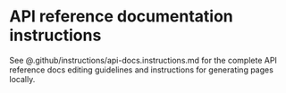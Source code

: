 # API reference documentation instructions
See @.github/instructions/api-docs.instructions.md for the complete API reference docs editing guidelines and instructions for generating pages locally.
